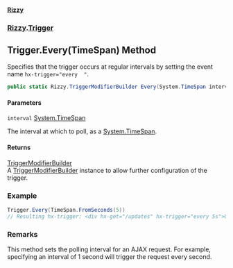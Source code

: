 #### [Rizzy](index.md 'index')
### [Rizzy](Rizzy.md 'Rizzy').[Trigger](Rizzy.Trigger.md 'Rizzy.Trigger')

## Trigger.Every(TimeSpan) Method

Specifies that the trigger occurs at regular intervals by setting the event name `hx-trigger="every  "`.

```csharp
public static Rizzy.TriggerModifierBuilder Every(System.TimeSpan interval);
```
#### Parameters

<a name='Rizzy.Trigger.Every(System.TimeSpan).interval'></a>

`interval` [System.TimeSpan](https://docs.microsoft.com/en-us/dotnet/api/System.TimeSpan 'System.TimeSpan')

The interval at which to poll, as a [System.TimeSpan](https://docs.microsoft.com/en-us/dotnet/api/System.TimeSpan 'System.TimeSpan').

#### Returns
[TriggerModifierBuilder](Rizzy.TriggerModifierBuilder.md 'Rizzy.TriggerModifierBuilder')  
A [TriggerModifierBuilder](Rizzy.TriggerModifierBuilder.md 'Rizzy.TriggerModifierBuilder') instance to allow further configuration of the trigger.

### Example
  
```csharp  
Trigger.Every(TimeSpan.FromSeconds(5))  
// Resulting hx-trigger: <div hx-get="/updates" hx-trigger="every 5s">Update Every 5s</div>  
```

### Remarks
This method sets the polling interval for an AJAX request. For example, specifying an interval of 1 second will trigger the request every second.